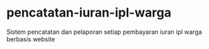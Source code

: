 # pencatatan-iuran-ipl-warga
Sistem pencatatan dan pelaporan setiap pembayaran iuran ipl warga berbasis website

